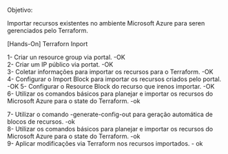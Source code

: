 Objetivo:

Importar recursos existentes no ambiente Microsoft Azure para seren gerenciados pelo Terraform.

 [Hands-On] Terraforn Inport

1- Criar un resource group via portal. -OK  
2- Criar um IP público via portat. -OK  
3- Coletar informações para importar os recursos para o Terraform. -OK  
4- Configurar o Import Block para importar os recursos criados pelo portal. -OK 
5- Configurar o Resource Block do recurso que irenos importar.  -OK  
6- Utilizar os comandos básicos para planejar e importar os recursos do Microsoft Azure para o state do Terraform. -ok   

7- Utilizar o comando -generate-config-out para geração automática de blocos de recursos. -ok    
8- Utilizar os comandos básicos para planejar e importar os recursos do Microsoft Azure para o state do Terraform. -ok      
9- Aplicar modificações via Terraform nos recursos importados. - ok    